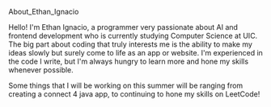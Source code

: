About_Ethan_Ignacio

Hello! I'm Ethan Ignacio, a programmer very passionate about AI and frontend development who is currently studying Computer Science at UIC. The big part about coding that truly interests me is the ability to make my ideas slowly but surely come to life as an app or website. I'm experienced in the code I write, but I'm always hungry to learn more and hone my skills whenever possible.

Some things that I will be working on this summer will be ranging from creating a connect 4 java app, to continuing to hone my skills on LeetCode!


